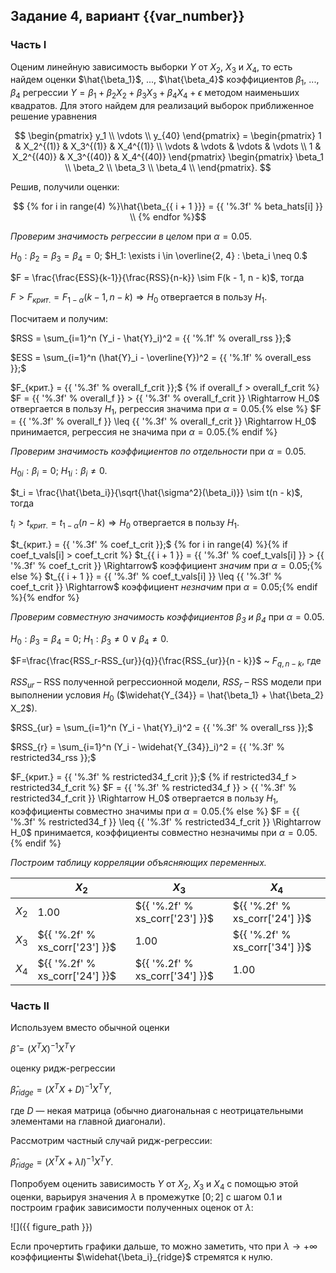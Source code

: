 ## Задание 4, вариант {{var_number}}

### Часть I

Оценим линейную зависимость выборки $Y$ от $X_2$, $X_3$ и $X_4$, то есть найдем оценки $\hat{\beta_1}$, ..., $\hat{\beta_4}$ коэффициентов $\beta_1$, ..., $\beta_4$ регрессии $Y = \beta_1 + \beta_2 X_2 + \beta_3 X_3 + \beta_4 X_4 + \epsilon$ методом наименьших квадратов. Для этого найдем для реализаций выборок приближенное решение уравнения

$$
 \begin{pmatrix}
	y_1 \\
	\vdots \\
	y_{40}
\end{pmatrix} = \begin{pmatrix}
	1 & X_2^{(1)} & X_3^{(1)} & X_4^{(1)} \\
	\vdots & \vdots & \vdots & \vdots \\
	1 & X_2^{(40)} & X_3^{(40)} & X_4^{(40)} 
\end{pmatrix} \begin{pmatrix}
	\beta_1 \\
	\beta_2 \\
	\beta_3 \\
	\beta_4 \\
\end{pmatrix}.
$$
  
Решив, получили оценки:

$$
{% for i in range(4) %}\hat{\beta_{{ i + 1 }}} = {{ '%.3f' % beta_hats[i] }} \\
{% endfor %}$$

*Проверим значимость регрессии в целом* при $\alpha = 0.05$.

$H_0: \beta_2 = \beta_3 = \beta_4 = 0;$
$H_1: \exists i \in \overline{2, 4} : \beta_i \neq 0.$

$F = \frac{\frac{ESS}{k-1}}{\frac{RSS}{n-k}} \sim F(k - 1, n - k)$, тогда

$F > F_{крит.} = F_{1-\alpha} (k - 1, n - k) \Rightarrow H_0$ отвергается в пользу $H_1$.

Посчитаем и получим:

$RSS = \sum_{i=1}^n (Y_i - \hat{Y}_i)^2 = {{ '%.1f' % overall_rss }};$

$ESS = \sum_{i=1}^n (\hat{Y}_i - \overline{Y})^2 = {{ '%.1f' % overall_ess }};$

$F_{крит.} = {{ '%.3f' % overall_f_crit }};$
{% if overall_f > overall_f_crit %}
$F = {{ '%.3f' % overall_f }} > {{ '%.3f' % overall_f_crit }} \Rightarrow H_0$ отвергается в пользу $H_1$, регрессия значима при $\alpha = 0.05$.{% else %}
$F = {{ '%.3f' % overall_f }} \leq {{ '%.3f' % overall_f_crit }} \Rightarrow H_0$ принимается, регрессия не значима при $\alpha = 0.05$.{% endif %}

*Проверим значимость коэффициентов по отдельности* при $\alpha = 0.05$.
 
$H_{0i}: \beta_i = 0;$
$H_{1i}: \beta_i \neq 0.$

$t_i = \frac{\hat{\beta_i}}{\sqrt{\hat{\sigma^2}(\beta_i)}} \sim t(n - k)$, тогда

$t_i > t_{крит.} = t_{1-\alpha} (n - k) \Rightarrow H_0$ отвергается в пользу $H_1$.

$t_{крит.} = {{ '%.3f' % coef_t_crit }};$
{% for i in range(4) %}{% if coef_t_vals[i] > coef_t_crit %}
$t_{{ i + 1 }} = {{ '%.3f' % coef_t_vals[i] }} > {{ '%.3f' % coef_t_crit }} \Rightarrow$ коэффициент *значим* при $\alpha = 0.05$;{% else %}
$t_{{ i + 1 }} = {{ '%.3f' % coef_t_vals[i] }} \leq {{ '%.3f' % coef_t_crit }} \Rightarrow$ коэффициент *незначим* при $\alpha = 0.05$;{% endif %}{% endfor %}

*Проверим совместную значимость коэффициентов $\beta_3$ и $\beta_4$* при $\alpha = 0.05$.
 
$H_{0}: \beta_3 = \beta_4 = 0;$
$H_{1}: \beta_3 \neq 0 \vee \beta_4 \neq 0.$

$F=\frac{\frac{RSS_r-RSS_{ur}}{q}}{\frac{RSS_{ur}}{n - k}}$ ~ $F_{q, n - k}$, где

$RSS_{ur}$ – RSS полученной регрессионной модели, $RSS_{r}$ – RSS модели при выполнении условия $H_0$ ($\widehat{Y_{34}} = \hat{\beta_1} + \hat{\beta_2} X_2$).

$RSS_{ur} = \sum_{i=1}^n (Y_i - \hat{Y}_i)^2 = {{ '%.3f' % overall_rss }};$

$RSS_{r} = \sum_{i=1}^n (Y_i - \widehat{Y_{34}}_i)^2 = {{ '%.3f' % restricted34_rss }};$

$F_{крит.} = {{ '%.3f' % restricted34_f_crit }};$
{% if restricted34_f > restricted34_f_crit %}
$F = {{ '%.3f' % restricted34_f }} > {{ '%.3f' % restricted34_f_crit }} \Rightarrow H_0$ отвергается в пользу $H_1$, коэффициенты совместно значимы при $\alpha = 0.05$.{% else %}
$F = {{ '%.3f' % restricted34_f }} \leq {{ '%.3f' % restricted34_f_crit }} \Rightarrow H_0$ принимается, коэффициенты совместно незначимы при $\alpha = 0.05$.{% endif %}

*Построим таблицу корреляции объясняющих переменных.*
  
|&nbsp; | $X_2$ | $X_3$ | $X_4$ |
|-------|-------|-------|-------|
| $X_2$ | $1.00$ | ${{ '%.2f' % xs_corr['23'] }}$ | ${{ '%.2f' % xs_corr['24'] }}$ |
| $X_3$ | ${{ '%.2f' % xs_corr['23'] }}$ | $1.00$ | ${{ '%.2f' % xs_corr['34'] }}$ |
| $X_4$ | ${{ '%.2f' % xs_corr['24'] }}$ | ${{ '%.2f' % xs_corr['34'] }}$ | $1.00$ |

### Часть II

Используем вместо обычной оценки

$\hat{\beta} = (X^T X)^{-1} X^T Y$

оценку ридж-регрессии

$\hat{\beta}_{ridge} = (X^T X + D)^{-1} X^T Y$,

где $D$ — некая матрица (обычно диагональная с неотрицательными элементами на главной диагонали).

Рассмотрим частный случай ридж-регрессии:  

$\hat{\beta}_{ridge} = (X^T X + \lambda I)^{-1} X^T Y$.

Попробуем оценить зависимость $Y$ от $X_2$, $X_3$ и $X_4$ с помощью этой оценки, варьируя значения $\lambda$ в промежутке $[0;2]$ с шагом $0.1$ и построим график зависимости полученных оценок от $\lambda$:

![]({{ figure_path }})

Если прочертить графики дальше, то можно заметить, что при $\lambda \rightarrow +\infty$ коэффициенты $\widehat{\beta_i}_{ridge}$ стремятся к нулю.

